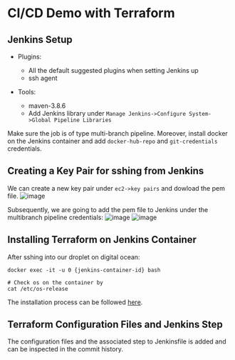 # CI/CD Demo with Terraform

## Jenkins Setup

* Plugins:
  * All the default suggested plugins when setting Jenkins up
  * ssh agent

* Tools:
  * maven-3.8.6
  * Add Jenkins library under `Manage Jenkins->Configure System->Global Pipeline Libraries`

Make sure the job is of type multi-branch pipeline. Moreover, install docker on the Jenkins container and add `docker-hub-repo` and `git-credentials` credentials.

## Creating a Key Pair for sshing from Jenkins

We can create a new key pair under `ec2->key pairs` and dowload the pem file.
![image](https://github.com/ArshaShiri/DevOpsBootcampTerraformCICD/assets/18715119/6791cee0-c4f2-432c-8640-3edcf79a04c8)

Subsequently, we are going to add the pem file to Jenkins under the multibranch pipeline credentials:
![image](https://github.com/ArshaShiri/DevOpsBootcampTerraformCICD/assets/18715119/a0e877ec-031c-4a53-840d-3371dec1a2fb)
![image](https://github.com/ArshaShiri/DevOpsBootcampTerraformCICD/assets/18715119/4c81fd81-970c-4fc1-95f5-bfb3d7b7af97)

## Installing Terraform on Jenkins Container

After sshing into our droplet on digital ocean:

    docker exec -it -u 0 {jenkins-container-id} bash
    
    # Check os on the container by 
    cat /etc/os-release 
    
The installation process can be followed [here](https://developer.hashicorp.com/terraform/tutorials/aws-get-started/install-cli).


## Terraform Configuration Files and Jenkins Step

The configuration files and the associated step to Jenkinsfile is added and can be inspected in the commit history.